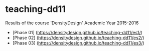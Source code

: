 # teaching-dd11
Results of the course 'DensityDesign' Academic Year 2015-2016

- [Phase 01] (https://densitydesign.github.io/teaching-dd11/es1/)
- [Phase 02] (https://densitydesign.github.io/teaching-dd11/es2/)
- [Phase 03] (https://densitydesign.github.io/teaching-dd11/es3/)
